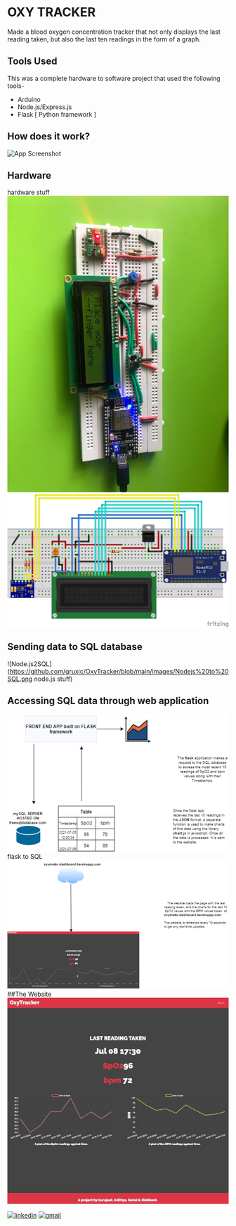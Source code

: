 
# OXY TRACKER
Made a blood oxygen concentration tracker that not only displays the last reading taken, but also the last ten readings in the form of a graph.

## Tools Used

This was a complete hardware to software project that used the following tools-
 - Arduino
 - Node.js/Express.js
 - Flask [ Python framework ]

## How does it work?
![App Screenshot](https://via.placeholder.com/468x300?text=App+Screenshot+Here)
## Hardware
hardware stuff
![Built model](https://github.com/gruxic/OxyTracker/blob/main/images/hardware.jpeg)
![Schematic Diagram](https://github.com/gruxic/OxyTracker/blob/main/images/Circuit%20Diagram.png)

## Sending data to SQL database
![Node.js2SQL](https://github.com/gruxic/OxyTracker/blob/main/images/Nodejs%20to%20SQL.png
node.js stuff)
## Accessing SQL data through web application
![front end](https://github.com/gruxic/OxyTracker/blob/main/images/website%20to%20SQL%20and%20SQL%20to%20website.png)
flask to SQL
![End User](https://github.com/gruxic/OxyTracker/blob/main/images/website%20to%20user.png)
##The Website
![website](https://github.com/gruxic/OxyTracker/blob/main/images/website.JPG)


[![linkedin](https://img.shields.io/badge/linkedin-fff?style=for-the-badge&logo=linkedin&logoColor=black)](https://www.linkedin.com/in/gzr)
[![gmail](https://img.shields.io/badge/gmail-fff?style=for-the-badge&logo=gmail&logoColor=black)](mailto:gruxic@gmail.com)
